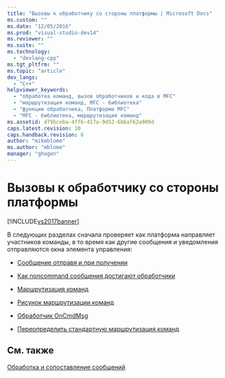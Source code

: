 ```yaml
---
title: "Вызовы к обработчику со стороны платформы | Microsoft Docs"
ms.custom: ""
ms.date: "12/05/2016"
ms.prod: "visual-studio-dev14"
ms.reviewer: ""
ms.suite: ""
ms.technology: 
  - "devlang-cpp"
ms.tgt_pltfrm: ""
ms.topic: "article"
dev_langs: 
  - "C++"
helpviewer_keywords: 
  - "обработка команд, вызов обработчиков и кода в MFC"
  - "маршрутизация команд, MFC - библиотека"
  - "функции обработчика, Платформа MFC"
  - "MFC - библиотека, маршрутизация команд"
ms.assetid: d79bceba-4ff6-417a-9d52-6b6af62a909d
caps.latest.revision: 10
caps.handback.revision: 6
author: "mikeblome"
ms.author: "mblome"
manager: "ghogen"
---
```

# Вызовы к обработчику со стороны платформы
[!INCLUDE[vs2017banner](../assembler/inline/includes/vs2017banner.md)]

В следующих разделах сначала проверяет как платформа направляет участников команды, в то время как другие сообщения и уведомления отправляются окна элемента управления:  
  
-   [Сообщение отправя и при получении](../mfc/message-sending-and-receiving.md)  
  
-   [Как noncommand сообщения достигают обработчики](../Topic/How%20Noncommand%20Messages%20Reach%20Their%20Handlers.md)  
  
-   [Маршрутизация команд](../mfc/command-routing.md)  
  
-   [Рисунок маршрутизации команд](../mfc/command-routing-illustration.md)  
  
-   [Обработчик OnCmdMsg](../mfc/oncmdmsg-handler.md)  
  
-   [Переопределить стандартную маршрутизация команд](../mfc/overriding-the-standard-command-routing.md)  
  
## См. также  
 [Обработка и сопоставление сообщений](../mfc/message-handling-and-mapping.md)